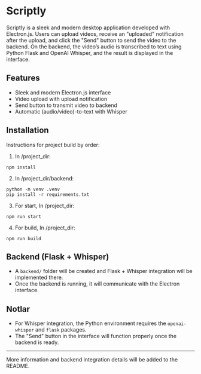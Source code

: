 # Scriptly

Scriptly is a sleek and modern desktop application developed with Electron.js. Users can upload videos, receive an "uploaded" notification after the upload, and click the "Send" button to send the video to the backend. On the backend, the video’s audio is transcribed to text using Python Flask and OpenAI Whisper, and the result is displayed in the interface.


## Features
- Sleek and modern Electron.js interface
- Video upload with upload notification
- Send button to transmit video to backend
- Automatic (audio/video)-to-text with Whisper

## Installation
Instructions for project build by order:

1. In /project_dir:
```
npm install
```

2. In /project_dir/backend:
```
python -m venv .venv
pip install -r requirements.txt
```

3. For start, In /project_dir:
```
npm run start
```

4. For build, In /project_dir:
```
npm run build
```

## Backend (Flask + Whisper)
- A `backend/` folder will be created and Flask + Whisper integration will be implemented there.
- Once the backend is running, it will communicate with the Electron interface.


## Notlar
- For Whisper integration, the Python environment requires the `openai-whisper` and `flask` packages.
- The "Send" button in the interface will function properly once the backend is ready.

---
More information and backend integration details will be added to the README.
